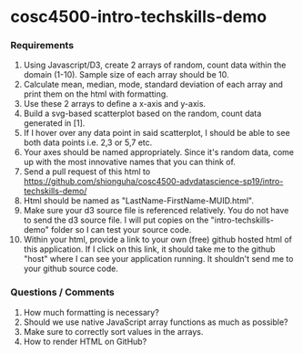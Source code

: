 # cosc4500-intro-techskills-demo

### Requirements
1. Using Javascript/D3, create 2 arrays of random, count data within the domain (1-10). Sample size of each array should be 10.
2. Calculate mean, median, mode, standard deviation of each array and print them on the html with formatting.
3. Use these 2 arrays to define a x-axis and y-axis.
4. Build a svg-based scatterplot based on the random, count data generated in [1].
5. If I hover over any data point in said scatterplot, I should be able to see both data points i.e. 2,3 or 5,7 etc.
6. Your axes should be named appropriately. Since it's random data, come up with the most innovative names that you can think of.
7. Send a pull request of this html to https://github.com/shionguha/cosc4500-advdatascience-sp19/intro-techskills-demo/
8. Html should be named as "LastName-FirstName-MUID.html".
9. Make sure your d3 source file is referenced relatively. You do not have to send the d3 source file. I will put copies on the "intro-techskills-demo" folder so I can test your source code.
10. Within your html, provide a link to your own (free) github hosted html of this application. If I click on this link, it should take me to the github "host" where I can see your application running. It shouldn't send me to your github source code.

### Questions / Comments
1. How much formatting is necessary?
2. Should we use native JavaScript array functions as much as possible?
3. Make sure to correctly sort values in the arrays.
4. How to render HTML on GitHub?

